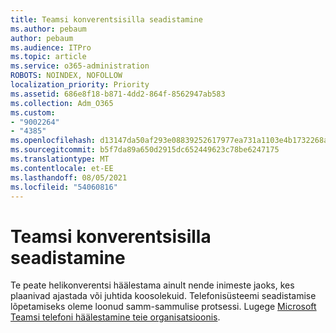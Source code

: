 ```yaml
---
title: Teamsi konverentsisilla seadistamine
ms.author: pebaum
author: pebaum
ms.audience: ITPro
ms.topic: article
ms.service: o365-administration
ROBOTS: NOINDEX, NOFOLLOW
localization_priority: Priority
ms.assetid: 686e8f18-b871-4dd2-864f-8562947ab583
ms.collection: Adm_O365
ms.custom:
- "9002264"
- "4385"
ms.openlocfilehash: d13147da50af293e08839252617977ea731a1103e4b1732268aff645721d5f73
ms.sourcegitcommit: b5f7da89a650d2915dc652449623c78be6247175
ms.translationtype: MT
ms.contentlocale: et-EE
ms.lasthandoff: 08/05/2021
ms.locfileid: "54060816"
---
```

# <a name="set-up-a-conferencing-bridge-for-teams"></a>Teamsi konverentsisilla seadistamine

Te peate helikonverentsi häälestama ainult nende inimeste jaoks, kes plaanivad ajastada või juhtida koosolekuid. Telefonisüsteemi seadistamise lõpetamiseks oleme loonud samm-sammulise protsessi. Lugege [Microsoft Teamsi telefoni häälestamine teie organisatsioonis](https://docs.microsoft.com/MicrosoftTeams/phone-number-calling-plans/port-order-overview).
